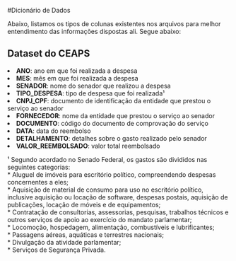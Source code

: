 #Dicionário de Dados

Abaixo, listamos os tipos de colunas existentes nos arquivos para melhor entendimento das informações dispostas ali. Segue abaixo:

<h2>Dataset do CEAPS</h2>
<li><b>ANO</b>: ano em que foi realizada a despesa</li>
<li><b>MES</b>: mês em que foi realizada a despesa</li>
<li><b>SENADOR</b>: nome do senador que realizou a despesa</li>
<li><b>TIPO_DESPESA</b>: tipo de despesa que foi realizada¹</li> 
<li><b>CNPJ_CPF</b>: documento de identificação da entidade que prestou o serviço ao senador</li>
<li><b>FORNECEDOR</b>: nome da entidade que prestou o serviço ao senador</li>
<li><b>DOCUMENTO</b>: código do documento de comprovação do serviço</li>
<li><b>DATA</b>: data do reembolso</li>
<li><b>DETALHAMENTO</b>: detalhes sobre o gasto realizado pelo senador</li>
<li><b>VALOR_REEMBOLSADO</b>: valor total reembolsado </li>

¹ Segundo acordado no Senado Federal, os gastos são divididos nas seguintes categorias:
<br>* Aluguel de imóveis para escritório político, compreendendo despesas concernentes a eles;
<br>* Aquisição de material de consumo para uso no escritório político, inclusive aquisição ou locação de software, despesas postais, aquisição de publicações, locação de móveis e de equipamentos;
<br>* Contratação de consultorias, assessorias, pesquisas, trabalhos técnicos e outros serviços de apoio ao exercício do mandato parlamentar;
<br>* Locomoção, hospedagem, alimentação, combustíveis e lubrificantes;
<br>* Passagens aéreas, aquáticas e terrestres nacionais;
<br>* Divulgação da atividade parlamentar;
<br>* Serviços de Segurança Privada.
